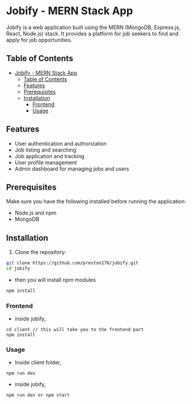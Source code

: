 # Jobify - MERN Stack App

Jobify is a web application built using the MERN (MongoDB, Express.js, React, Node.js) stack. It provides a platform for job seekers to find and apply for job opportunities.

## Table of Contents

- [Jobify - MERN Stack App](#jobify---mern-stack-app)
  - [Table of Contents](#table-of-contents)
  - [Features](#features)
  - [Prerequisites](#prerequisites)
  - [Installation](#installation)
    - [Frontend](#frontend)
    - [Usage](#usage)

## Features

- User authentication and authorization
- Job listing and searching
- Job application and tracking
- User profile management
- Admin dashboard for managing jobs and users

## Prerequisites

Make sure you have the following installed before running the application:

- Node.js and npm
- MongoDB

## Installation

1. Clone the repository:

```bash
git clone https://github.com/preston176/jobify.git
cd jobify
```
- then you will install npm modules
```bash
npm install
```
### Frontend
- inside jobify,
```
cd client // this will take you to the frontend part
npm install
```

### Usage
- Inside client folder,
```
npm run dev
```
- inside jobify, 
```
npm run dev or npm start
```
